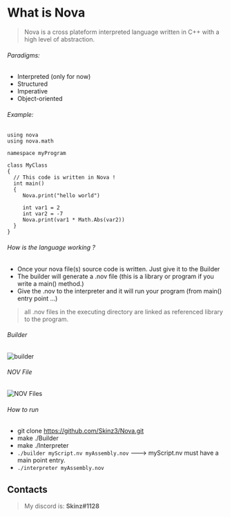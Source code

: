 
# What is Nova

> Nova is a cross plateform interpreted language written in C++ with a high level of abstraction.
  
  ###### Paradigms:
  + Interpreted (only for now)
  + Structured
  + Imperative
  + Object-oriented
  ###### Example:

  ```
using nova
using nova.math

namespace myProgram

class MyClass
{
    // This code is written in Nova !
    int main()
    {
       Nova.print("hello world")

       int var1 = 2
       int var2 = -7
       Nova.print(var1 * Math.Abs(var2))
    }
}
 ```
 ###### How is the language working ?
 + Once your nova file(s) source code is written. Just give it to the Builder 
 + The builder will generate a .nov file (this is a library or program if you write a main() method.)
 + Give the .nov to the interpreter and it will run your program (from main() entry point ...)
 > all .nov files in the executing directory are linked as referenced library to the program.

###### Builder

 ![builder](https://puu.sh/F2jxl/e1f80ffc4a.png)

###### NOV File

![NOV Files](https://puu.sh/F2jDk/390c696ae5.png)

###### How to run
  + git clone https://github.com/Skinz3/Nova.git
  + make ./Builder
  + make ./Interpreter
  + ``` ./builder myScript.nv myAssembly.nov ```  ---> myScript.nv must have a main point entry.
  + ``` ./interpreter myAssembly.nov ```

## Contacts

  > My discord is: **Skinz#1128**
  

